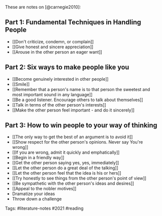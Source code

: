 These are notes on [@carnegie2010]:

## Part 1: Fundamental Techniques in Handling People
- [[Don't criticize, condemn, or complain]]
- [[Give honest and sincere appreciation]]
- [[Arouse in the other person an eager want]]

## Part 2: Six ways to make people like you
- [[Become genuinely interested in other people]]
- [[Smile]]
- [[Remember that a person's name is to that person the sweetest and most important sound in any language]]
- [[Be a good listener. Encourage others to talk about themselves]]
- [[Talk in terms of the other person's interests]]
- [[Make the other person feel important - and do it sincerely]]

## Part 3: How to win people to your way of thinking
- [[The only way to get the best of an argument is to avoid it]]
- [[Show respect for the other person's opinions. Never say You're wrong]]
- [[If you are wrong, admit it quickly and emphatically]]
- [[Begin in a friendly way]]
- [[Get the other person saying yes, yes, immediately]]
- [[Let the other person do a great deal of the talking]]
- [[Let the other person feel that the idea is his or hers]]
- [[Try honestly to see things from the other person's point of view]]
- [[Be sympathetic with the other person's ideas and desires]]
- [[Appeal to the nobler motives]]
- Dramatize your ideas
- Throw down a challenge

Tags: #literature-notes #2021 #reading